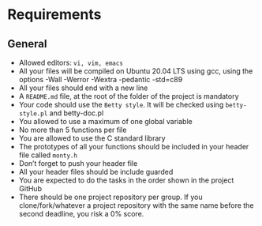 # Requirements
## General
- Allowed editors: `vi, vim, emacs`
- All your files will be compiled on Ubuntu 20.04 LTS using gcc, using the options -Wall -Werror -Wextra -pedantic -std=c89
- All your files should end with a new line
- A `README.md` file, at the root of the folder of the project is mandatory
- Your code should use the `Betty style`. It will be checked using `betty-style.pl` and betty-doc.pl
- You allowed to use a maximum of one global variable
- No more than 5 functions per file
- You are allowed to use the C standard library
- The prototypes of all your functions should be included in your header file called `monty.h`
- Don’t forget to push your header file
- All your header files should be include guarded
- You are expected to do the tasks in the order shown in the project
GitHub
- There should be one project repository per group. If you clone/fork/whatever a project repository with the same name before the second deadline, you risk a 0% score.
